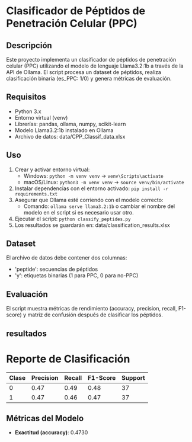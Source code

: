 # Clasificador de Péptidos de Penetración Celular (PPC)

## Descripción

Este proyecto implementa un clasificador de péptidos de penetración celular (PPC) utilizando el modelo de lenguaje Llama3.2:1b a través de la API de Ollama. El script procesa un dataset de péptidos, realiza clasificación binaria (es_PPC: 1/0) y genera métricas de evaluación.

## Requisitos

- Python 3.x
- Entorno virtual (venv)
- Librerías: pandas, ollama, numpy, scikit-learn
- Modelo Llama3.2:1b instalado en Ollama
- Archivo de datos: data/CPP_Classif_data.xlsx

## Uso

1. Crear y activar entorno virtual:
   - Windows: `python -m venv venv` → `venv\Scripts\activate`
   - macOS/Linux: `python3 -m venv venv` → `source venv/bin/activate`
2. Instalar dependencias con el entorno activado: `pip install -r requirements.txt`
3. Asegurar que Ollama esté corriendo con el modelo correcto:
   - Comando: `ollama serve llama3.2:1b` o cambiar el nombre del modelo en el script si es necesario usar otro.
4. Ejecutar el script: `python classify_peptides.py`
5. Los resultados se guardarán en: data/classification_results.xlsx

## Dataset

El archivo de datos debe contener dos columnas:

- 'peptide': secuencias de péptidos
- 'y': etiquetas binarias (1 para PPC, 0 para no-PPC)

## Evaluación

El script muestra métricas de rendimiento (accuracy, precision, recall, F1-score) y matriz de confusión después de clasificar los péptidos.

## resultados

# Reporte de Clasificación

| Clase | Precision | Recall | F1-Score | Support |
| ----- | --------- | ------ | -------- | ------- |
| 0     | 0.47      | 0.49   | 0.48     | 37      |
| 1     | 0.47      | 0.46   | 0.47     | 37      |

## Métricas del Modelo

- **Exactitud (accuracy)**: 0.4730
